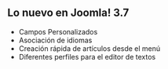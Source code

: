 ## Lo nuevo en Joomla! 3.7
* Campos Personalizados
* Asociación de idiomas
* Creación rápida de artículos desde el menú
* Diferentes perfiles para el editor de textos
